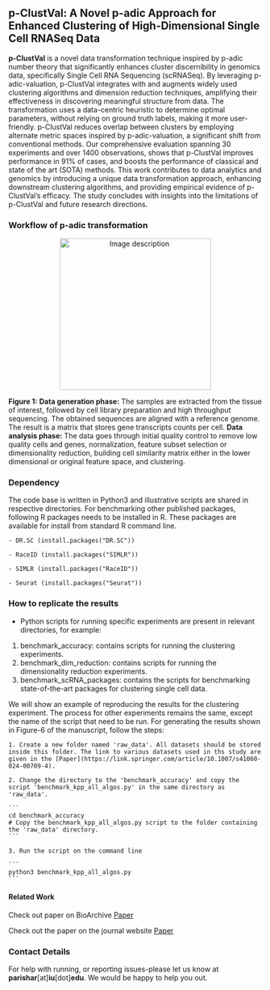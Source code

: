 ## p-ClustVal: A Novel p-adic Approach for Enhanced Clustering of High-Dimensional Single Cell RNASeq Data

**p-ClustVal** is a novel data transformation technique inspired by p-adic number theory that significantly enhances cluster discernibility in genomics data, specifically Single Cell RNA Sequencing (scRNASeq). By leveraging p-adic-valuation, p-ClustVal integrates with and augments
widely used clustering algorithms and dimension reduction techniques, amplifying their effectiveness in discovering meaningful structure from data. The transformation uses a data-centric heuristic to determine optimal parameters, without relying on ground truth labels, making it more user-friendly. p-ClustVal reduces overlap between clusters by employing alternate metric spaces inspired by p-adic-valuation, a significant shift from conventional methods. Our comprehensive evaluation spanning 30 experiments and over 1400 observations, shows that p-ClustVal improves performance in 91% of cases, and boosts the performance of classical and state of the art (SOTA) methods. This work contributes to data analytics and genomics by introducing a unique data transformation approach, enhancing downstream clustering algorithms, and providing empirical evidence of p-ClustVal’s efficacy. The study concludes with insights into the limitations of p-ClustVal and future research directions.


### Workflow of p-adic transformation

<div align="center">
  <img src="images/Figure4.png" alt="Image description" width="300">
  </br>
</div>

__Figure 1:__ **Data generation phase:** The samples are extracted from the tissue of interest, followed by cell library preparation and high throughput sequencing. The obtained sequences are aligned with a reference genome. The result is a matrix that stores gene transcripts counts per cell. **Data analysis phase:** The data goes through initial quality control to remove low quality cells and genes, normalization, feature subset selection or dimensionality reduction, building cell similarity matrix either in the lower dimensional or original feature space, and clustering.


### Dependency

The code base is written in Python3 and illustrative scripts are shared in respective directories. For benchmarking other published packages, following R packages needs to be installed in R. These packages are available for install from standard R command line.

	- DR.SC (install.packages("DR.SC"))

	- RaceID (install.packages("SIMLR"))

	- SIMLR (install.packages("RaceID"))

	- Seurat (install.packages("Seurat"))


### How to replicate the results

- Python scripts for running specific experiments are present in relevant directories, for example:

1. benchmark_accuracy: contains scripts for running the clustering experiments.
2. benchmark_dim_reduction: contains scripts for running the dimensionality reduction experiments.
3. benchmark_scRNA_packages: contains the scripts for benchmarking state-of-the-art packages for clustering single cell data. 

We will show an example of reproducing the results for the clustering experiment. The process for other experiments remains the same, except the name of the script that need to be run. For generating the results shown in Figure-6 of the manuscript, follow the steps:

	1. Create a new folder named 'raw_data'. All datasets should be stored inside this folder. The link to various datasets used in ths study are given in the [Paper](https://link.springer.com/article/10.1007/s41060-024-00709-4).

	2. Change the directory to the 'benchmark_accuracy' and copy the script 'benchmark_kpp_all_algos.py' in the same directory as 'raw_data'.

	```
	cd benchmark_accuracy
	# Copy the benchmark_kpp_all_algos.py script to the folder containing the 'raw_data' directory.
	```

	3. Run the script on the command line

	```
	python3 benchmark_kpp_all_algos.py
	```


#### Related Work

Check out paper on BioArchive [Paper](https://www.biorxiv.org/content/10.1101/2024.10.18.619153v2)

Check out the paper on the journal website [Paper](https://link.springer.com/article/10.1007/s41060-024-00709-4)

### Contact Details

For help with running, or reporting issues-please let us know at __parishar__[at]__iu__[dot]__edu__. We would be happy to help you out.


